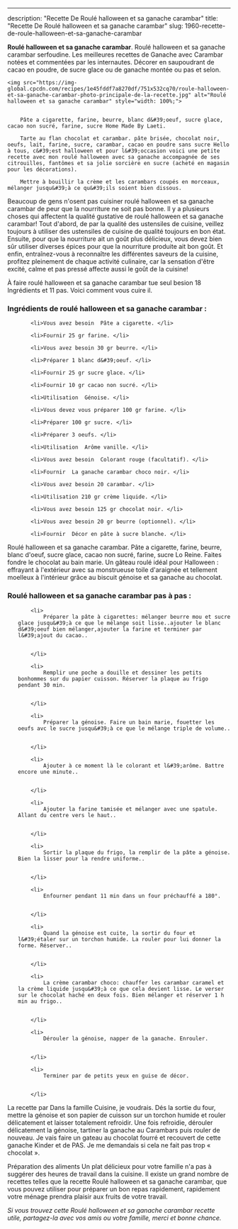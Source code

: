 ---
description: "Recette De Roulé halloween et sa ganache carambar"
title: "Recette De Roulé halloween et sa ganache carambar"
slug: 1960-recette-de-roule-halloween-et-sa-ganache-carambar

<p>
	<strong>Roulé halloween et sa ganache carambar</strong>. 
	Roulé halloween et sa ganache carambar serfoudine. Les meilleures recettes de Ganache avec Carambar notées et commentées par les internautes. Décorer en saupoudrant de cacao en poudre, de sucre glace ou de ganache montée ou pas et selon.
</p>
<p>
	
	<img src="https://img-global.cpcdn.com/recipes/1e45fddf7a8270df/751x532cq70/roule-halloween-et-sa-ganache-carambar-photo-principale-de-la-recette.jpg" alt="Roulé halloween et sa ganache carambar" style="width: 100%;">
	
	
		Pâte a cigarette, farine, beurre, blanc d&#39;oeuf, sucre glace, cacao non sucré, farine, sucre Home Made By Laeti.
	
		Tarte au flan chocolat et carambar. pâte brisée, chocolat noir, oeufs, lait, farine, sucre, carambar, cacao en poudre sans sucre Hello à tous, c&#39;est halloween et pour l&#39;occasion voici une petite recette avec mon roulé halloween avec sa ganache accompagnée de ses citrouilles, fantômes et sa jolie sorcière en sucre (acheté en magasin pour les décorations).
	
		Mettre à bouillir la crème et les carambars coupés en morceaux, mélanger jusqu&#39;à ce qu&#39;ils soient bien dissous.
	
</p>

Beaucoup de gens n'osent pas cuisiner roulé halloween et sa ganache carambar de peur que la nourriture ne soit pas bonne. Il y a plusieurs choses qui affectent la qualité gustative de roulé halloween et sa ganache carambar! Tout d'abord, de par la qualité des ustensiles de cuisine, veillez toujours à utiliser des ustensiles de cuisine de qualité toujours en bon état. Ensuite, pour que la nourriture ait un goût plus délicieux, vous devez bien sûr utiliser diverses épices pour que la nourriture produite ait bon goût. Et enfin, entraînez-vous à reconnaître les différentes saveurs de la cuisine, profitez pleinement de chaque activité culinaire, car la sensation d'être excité, calme et pas pressé affecte aussi le goût de la cuisine!

<!--inarticleads1-->

À faire roulé halloween et sa ganache carambar tue seul besion 18 Ingrédients et 11 pas. Voici comment vous cuire il.

<h3>Ingrédients de roulé halloween et sa ganache carambar :</h3>

<ol>
	
		<li>Vous avez besoin  Pâte a cigarette. </li>
	
		<li>Fournir 25 gr farine. </li>
	
		<li>Vous avez besoin 30 gr beurre. </li>
	
		<li>Préparer 1 blanc d&#39;oeuf. </li>
	
		<li>Fournir 25 gr sucre glace. </li>
	
		<li>Fournir 10 gr cacao non sucré. </li>
	
		<li>Utilisation  Génoise. </li>
	
		<li>Vous devez vous préparer 100 gr farine. </li>
	
		<li>Préparer 100 gr sucre. </li>
	
		<li>Préparer 3 oeufs. </li>
	
		<li>Utilisation  Arôme vanille. </li>
	
		<li>Vous avez besoin  Colorant rouge (facultatif). </li>
	
		<li>Fournir  La ganache carambar choco noir. </li>
	
		<li>Vous avez besoin 20 carambar. </li>
	
		<li>Utilisation 210 gr crème liquide. </li>
	
		<li>Vous avez besoin 125 gr chocolat noir. </li>
	
		<li>Vous avez besoin 20 gr beurre (optionnel). </li>
	
		<li>Fournir  Décor en pâte à sucre blanche. </li>
	
</ol>

Roulé halloween et sa ganache carambar. Pâte a cigarette, farine, beurre, blanc d&#39;oeuf, sucre glace, cacao non sucré, farine, sucre Lo Reine. Faites fondre le chocolat au bain marie. Un gâteau roulé idéal pour Halloween : effrayant à l&#39;extérieur avec sa monstrueuse toile d&#39;araignée et tellement moelleux à l&#39;intérieur grâce au biscuit génoise et sa ganache au chocolat. 

<!--inarticleads2-->

<h3>Roulé halloween et sa ganache carambar pas à pas :</h3>

<ol>
	
		<li>
			Préparer la pâte à cigarettes: mélanger beurre mou et sucre glace jusqu&#39;à ce que le mélange soit lisse..ajouter le blanc d&#39;oeuf bien mélanger,ajouter la farine et terminer par l&#39;ajout du cacao..
			
			
		</li>
	
		<li>
			Remplir une poche a douille et dessiner les petits bonhommes sur du papier cuisson. Réserver la plaque au frigo pendant 30 min.
			
			
		</li>
	
		<li>
			Préparer la génoise. Faire un bain marie, fouetter les oeufs avc le sucre jusqu&#39;à ce que le mélange triple de volume..
			
			
		</li>
	
		<li>
			Ajouter à ce moment là le colorant et l&#39;arôme. Battre encore une minute..
			
			
		</li>
	
		<li>
			Ajouter la farine tamisée et mélanger avec une spatule. Allant du centre vers le haut..
			
			
		</li>
	
		<li>
			Sortir la plaque du frigo, la remplir de la pâte a génoise. Bien la lisser pour la rendre uniforme..
			
			
		</li>
	
		<li>
			Enfourner pendant 11 min dans un four préchauffé a 180°.
			
			
		</li>
	
		<li>
			Quand la génoise est cuite, la sortir du four et l&#39;étaler sur un torchon humide. La rouler pour lui donner la forme. Réserver..
			
			
		</li>
	
		<li>
			La crème carambar choco: chauffer les carambar caramel et la crème liquide jusqu&#39;à ce que cela devient lisse. Le verser sur le chocolat haché en deux fois. Bien mélanger et réserver 1 h min au frigo..
			
			
		</li>
	
		<li>
			Dérouler la génoise, napper de la ganache. Enrouler.
			
			
		</li>
	
		<li>
			Terminer par de petits yeux en guise de décor.
			
			
		</li>
	
</ol>

La recette par Dans la famille Cuisine, je voudrais. Dés la sortie du four, mettre la génoise et son papier de cuisson sur un torchon humide et rouler délicatement et laisser totalement refroidir. Une fois refroidie, dérouler délicatement la génoise, tartiner la ganache au Carambars puis rouler de nouveau. Je vais faire un gateau au chocolat fourré et recouvert de cette ganache Kinder et de PAS. Je me demandais si cela ne fait pas trop « chocolat ». 

<!--inarticleads1-->

<p>
Préparation des aliments Un plat délicieux pour votre famille n'a pas à suggérer des heures de travail dans la cuisine. Il existe un grand nombre de recettes telles que la recette Roulé halloween et sa ganache carambar, que vous pouvez utiliser pour préparer un bon repas rapidement, rapidement votre ménage prendra plaisir aux fruits de votre travail.
</p>

<p>
<i>Si vous trouvez cette Roulé halloween et sa ganache carambar recette utile, partagez-la avec vos amis ou votre famille, merci et bonne chance.</i>
</p>
